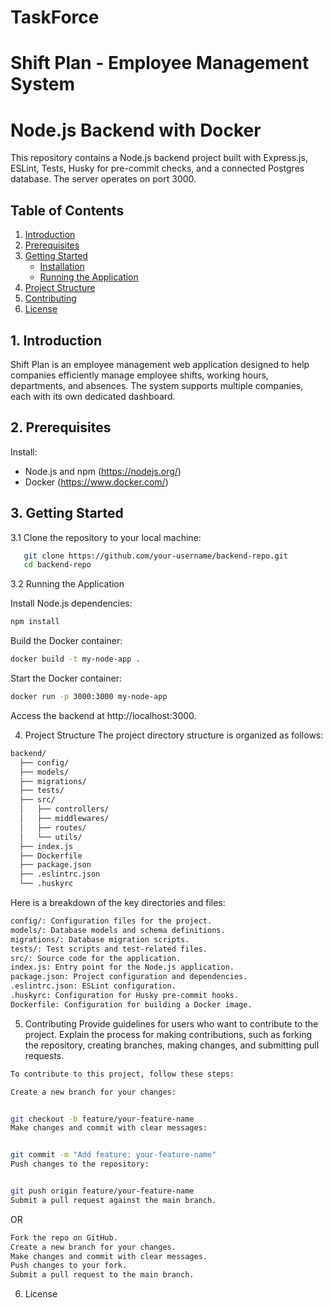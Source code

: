 # TaskForce
# Shift Plan - Employee Management System

# Node.js Backend with Docker

This repository contains a Node.js backend project built with Express.js, ESLint, Tests, Husky for pre-commit checks, and a connected Postgres database. The server operates on port 3000.

## Table of Contents

1. [Introduction](#introduction)
2. [Prerequisites](#prerequisites)
3. [Getting Started](#getting-started)
    - [Installation](#installation)
    - [Running the Application](#running-the-application)
4. [Project Structure](#project-structure)
5. [Contributing](#contributing)
6. [License](#license)

## 1. Introduction
Shift Plan is an employee management web application designed to help companies efficiently manage employee shifts, working hours, departments, and absences. The system supports multiple companies, each with its own dedicated dashboard.


## 2. Prerequisites
Install:
- Node.js and npm (https://nodejs.org/)
- Docker (https://www.docker.com/)

## 3. Getting Started


3.1 Clone the repository to your local machine:

```bash
   git clone https://github.com/your-username/backend-repo.git
   cd backend-repo
```

3.2 Running the Application

Install Node.js dependencies:

```bash
npm install
```
Build the Docker container:

```bash
docker build -t my-node-app .
```
   
Start the Docker container:

```bash
docker run -p 3000:3000 my-node-app
```
    
Access the backend at http://localhost:3000.

4. Project Structure
The project directory structure is organized as follows:

```bash
backend/
  ├── config/
  ├── models/
  ├── migrations/
  ├── tests/
  ├── src/
  │   ├── controllers/
  │   ├── middlewares/
  │   ├── routes/
  │   └── utils/
  ├── index.js
  ├── Dockerfile
  ├── package.json
  ├── .eslintrc.json
  └── .huskyrc
```
Here is a breakdown of the key directories and files:

```bash
config/: Configuration files for the project.
models/: Database models and schema definitions.
migrations/: Database migration scripts.
tests/: Test scripts and test-related files.
src/: Source code for the application.
index.js: Entry point for the Node.js application.
package.json: Project configuration and dependencies.
.eslintrc.json: ESLint configuration.
.huskyrc: Configuration for Husky pre-commit hooks.
Dockerfile: Configuration for building a Docker image.
```
5. Contributing
Provide guidelines for users who want to contribute to the project. Explain the process for making contributions, such as forking the repository, creating branches, making changes, and submitting pull requests.

```bash
To contribute to this project, follow these steps:

Create a new branch for your changes:


git checkout -b feature/your-feature-name
Make changes and commit with clear messages:


git commit -m "Add feature: your-feature-name"
Push changes to the repository:


git push origin feature/your-feature-name
Submit a pull request against the main branch.

```
OR

```bash
Fork the repo on GitHub.
Create a new branch for your changes.
Make changes and commit with clear messages.
Push changes to your fork.
Submit a pull request to the main branch.
```
6. License
